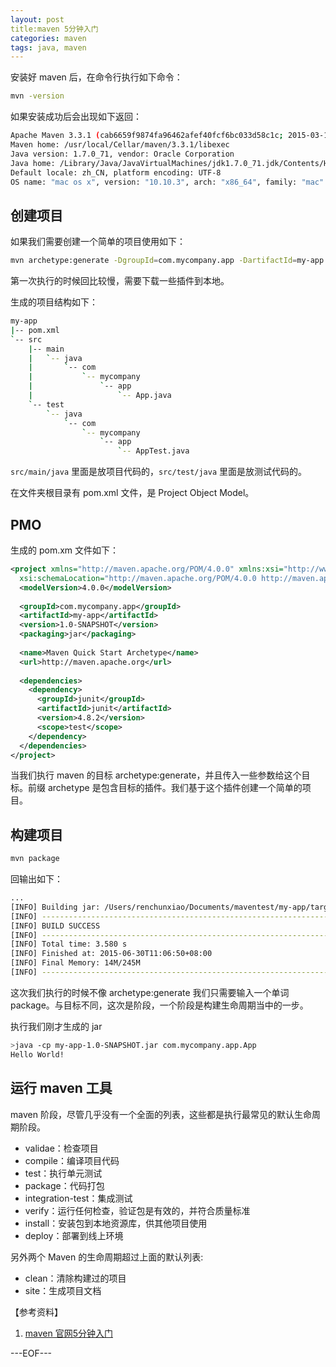 ```yaml
---
layout: post
title:maven 5分钟入门
categories: maven
tags: java, maven
---
```


安装好 maven 后，在命令行执行如下命令：

```bash
mvn -version
```

如果安装成功后会出现如下返回：

```bash
Apache Maven 3.3.1 (cab6659f9874fa96462afef40fcf6bc033d58c1c; 2015-03-14T04:10:27+08:00)
Maven home: /usr/local/Cellar/maven/3.3.1/libexec
Java version: 1.7.0_71, vendor: Oracle Corporation
Java home: /Library/Java/JavaVirtualMachines/jdk1.7.0_71.jdk/Contents/Home/jre
Default locale: zh_CN, platform encoding: UTF-8
OS name: "mac os x", version: "10.10.3", arch: "x86_64", family: "mac"
```

## 创建项目

如果我们需要创建一个简单的项目使用如下：

```bash
mvn archetype:generate -DgroupId=com.mycompany.app -DartifactId=my-app -DarchetypeArtifactId=maven-archetype-quickstart -DinteractiveMode=false
```

第一次执行的时候回比较慢，需要下载一些插件到本地。

生成的项目结构如下：

```bash
my-app
|-- pom.xml
`-- src
    |-- main
    |   `-- java
    |       `-- com
    |           `-- mycompany
    |               `-- app
    |                   `-- App.java
    `-- test
        `-- java
            `-- com
                `-- mycompany
                    `-- app
                        `-- AppTest.java
```

`src/main/java` 里面是放项目代码的，`src/test/java` 里面是放测试代码的。

在文件夹根目录有 pom.xml 文件，是 Project Object Model。

## PMO

生成的 pom.xm 文件如下：

```xml
<project xmlns="http://maven.apache.org/POM/4.0.0" xmlns:xsi="http://www.w3.org/2001/XMLSchema-instance"
  xsi:schemaLocation="http://maven.apache.org/POM/4.0.0 http://maven.apache.org/xsd/maven-4.0.0.xsd">
  <modelVersion>4.0.0</modelVersion>
 
  <groupId>com.mycompany.app</groupId>
  <artifactId>my-app</artifactId>
  <version>1.0-SNAPSHOT</version>
  <packaging>jar</packaging>
 
  <name>Maven Quick Start Archetype</name>
  <url>http://maven.apache.org</url>
 
  <dependencies>
    <dependency>
      <groupId>junit</groupId>
      <artifactId>junit</artifactId>
      <version>4.8.2</version>
      <scope>test</scope>
    </dependency>
  </dependencies>
</project>
```

当我们执行 maven 的目标 archetype:generate，并且传入一些参数给这个目标。前缀 archetype 是包含目标的插件。我们基于这个插件创建一个简单的项目。

## 构建项目

```bash
mvn package
```

回输出如下：

```bash
...
[INFO] Building jar: /Users/renchunxiao/Documents/maventest/my-app/target/my-app-1.0-SNAPSHOT.jar
[INFO] ------------------------------------------------------------------------
[INFO] BUILD SUCCESS
[INFO] ------------------------------------------------------------------------
[INFO] Total time: 3.580 s
[INFO] Finished at: 2015-06-30T11:06:50+08:00
[INFO] Final Memory: 14M/245M
[INFO] ------------------------------------------------------------------------
```

这次我们执行的时候不像 archetype:generate 我们只需要输入一个单词 package。与目标不同，这次是阶段，一个阶段是构建生命周期当中的一步。

执行我们刚才生成的 jar

```bash
>java -cp my-app-1.0-SNAPSHOT.jar com.mycompany.app.App
Hello World!
```

## 运行 maven 工具

maven 阶段，尽管几乎没有一个全面的列表，这些都是执行最常见的默认生命周期阶段。

- validae：检查项目
- compile：编译项目代码
- test：执行单元测试
- package：代码打包
- integration-test：集成测试
- verify：运行任何检查，验证包是有效的，并符合质量标准
- install：安装包到本地资源库，供其他项目使用
- deploy：部署到线上环境

另外两个 Maven 的生命周期超过上面的默认列表:

- clean：清除构建过的项目
- site：生成项目文档

【参考资料】

1. [maven 官网5分钟入门](http://maven.apache.org/guides/getting-started/maven-in-five-minutes.html)

---EOF---


